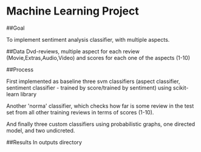 # Machine Learning Project

##Goal 

To implement sentiment analysis classifier, with multiple aspects.

##Data
Dvd-reviews, multiple aspect for each review (Movie,Extras,Audio,Video) and scores for each one of the aspects (1-10)

##Process

First implemented as baseline three svm classifiers (aspect classifier, sentiment classifier - trained by score/trained by sentiment) using scikit-learn library

Another 'norma' classifier, which checks how far is some review in the test set from all other training reviews in terms of scores (1-10).

And finally three custom classifiers using probabilistic graphs, one directed model, and two undicreted.

##Results
In outputs directory
